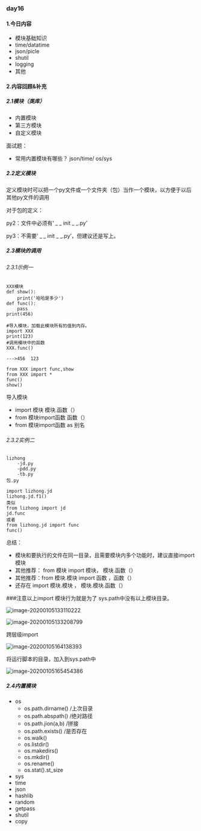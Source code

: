 ### day16

#### 1.今日内容

- 模块基础知识
- time/datatime
- json/picle
- shutil
- logging
- 其他

#### 2.内容回顾&补充

##### 2.1模块（类库）

- 内置模块
- 第三方模块
- 自定义模块

面试题：

- 常用内置模块有哪些？ json/time/  os/sys

##### 2.2定义模块

定义模块时可以把一个py文件或一个文件夹（包）当作一个模块，以方便于以后其他py文件的调用

对于包的定义：

py2：文件中必须有‘  _ _ init _ _.py’

py3：不需要‘  _ _ init _ _.py’，但建议还是写上。

##### 2.3模块的调用

###### 2.3.1示例一

```
XXX模块
def show():
	print('哈哈是多少')
def func():
	pass
print(456)
```

```
#导入模块，加载此模块所有的值到内存。
import XXX
print(123) 
#调用模块中的函数
XXX.func()

--->456  123

```

```
from XXX import func,show
from XXX import *
func()
show()
```

导入模块

- import 模块 模块.函数（）
- from 模块import函数 函数（） 
- from 模块import函数 as 别名



###### 2.3.2实例二

```
lizhong
	-jd.py
	-pdd.py
	-tb.py
包.py
```

```
import lizhong.jd
lizhong.jd.f1()
类似
from lizhong import jd 
jd.func
或者
from lizhong.jd import func
func()
```

总结：

- 模块和要执行的文件在同一目录，且需要模块内多个功能时，建议直接import模块 
- 其他推荐： from 模块 import 模块， 模块.函数（）
- 其他推荐：from 模块.模块 import 函数 ，函数（）
- 还存在 import 模块.模块  ， 模块.模块.函数（）

###注意以上import 模块行为就是为了 sys.path中没有以上模块目录。

![image-20200105133110222](C:\Users\davidlu\AppData\Roaming\Typora\typora-user-images\image-20200105133110222.png)

![image-20200105133208799](C:\Users\davidlu\AppData\Roaming\Typora\typora-user-images\image-20200105133208799.png)



跨层级import

![image-20200105164138393](C:\Users\davidlu\AppData\Roaming\Typora\typora-user-images\image-20200105164138393.png)

将运行脚本的目录，加入到sys.path中

![image-20200105165454386](C:\Users\davidlu\AppData\Roaming\Typora\typora-user-images\image-20200105165454386.png)



##### 2.4内置模块

- os  
  - os.path.dirname() /上次目录
  - os.path.abspath() /绝对路径
  - os.path.jion(a,b)  /拼接
  - os.path.exists()  /是否存在
  - os.walk()
  - os.listdir()
  - os.makedirs()
  - os.mkdir()
  - os.rename()
  - os.stat().st_size
- sys
- time
- json
- hashlib
- random
- getpass
- shutil
- copy




















